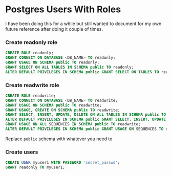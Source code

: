 # Postgres Users With Roles

I have been doing this for a while but still wanted to document
for my own future reference after doing it couple of times.

### Create readonly role

```sql
CREATE ROLE readonly;
GRANT CONNECT ON DATABASE <DB_NAME> TO readonly;
GRANT USAGE ON SCHEMA public TO readonly;
GRANT SELECT ON ALL TABLES IN SCHEMA public TO readonly;
ALTER DEFAULT PRIVILEGES IN SCHEMA public GRANT SELECT ON TABLES TO readonly;
```

### Create readwrite role

```sql
CREATE ROLE readwrite;
GRANT CONNECT ON DATABASE <DB_NAME> TO readwrite;
GRANT USAGE ON SCHEMA public TO readwrite;
GRANT USAGE, CREATE ON SCHEMA public TO readwrite;
GRANT SELECT, INSERT, UPDATE, DELETE ON ALL TABLES IN SCHEMA public TO readwrite;
ALTER DEFAULT PRIVILEGES IN SCHEMA public GRANT SELECT, INSERT, UPDATE, DELETE ON TABLES TO readwrite;
GRANT USAGE ON ALL SEQUENCES IN SCHEMA public TO readwrite;
ALTER DEFAULT PRIVILEGES IN SCHEMA public GRANT USAGE ON SEQUENCES TO readwrite;
```

Replace `public` schema with whatever you need to

### Create users

```sql
CREATE USER myuser1 WITH PASSWORD 'secret_passwd';
GRANT readonly TO myuser1;
```
